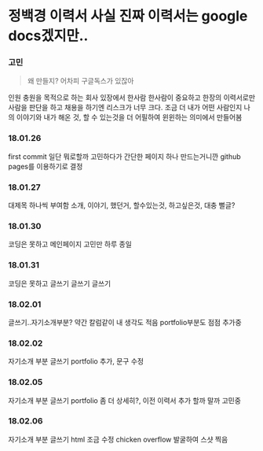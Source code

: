 # 정백경 이력서 사실 진짜 이력서는 google docs겠지만..

### 고민
  > 왜 만들지? 어차피 구글독스가 있잖아

인원 충원을 목적으로 하는 회사 있장에서 한사람 한사람이 중요하고 한장의 이력서로만 사람을 판단을 하고 채용을 하기엔 리스크가 너무 크다.
조금 더 내가 어떤 사람인지 나의 이야기와 내가 해온 것, 할 수 있는것을 더 어필하여 윈윈하는 의미에서 만들어봄

### 18.01.26
  first commit
  일단 뭐로할까 고민하다가 간단한 페이지 하나 만드는거니깐 github pages를 이용하기로 결정
### 18.01.27
  대제목 하나씩 부여함 소개, 이야기, 했던거, 할수있는것, 하고싶은것, 대충 뻘글?
### 18.01.30
  코딩은 못하고
  메인페이지 고민만 하루 종일
### 18.01.31
  코딩은 못하고
  글쓰기
  글쓰기
  글쓰기
### 18.02.01
  글쓰기..자기소개부분? 약간 칼럼같이 내 생각도 적음
  portfolio부분도 점점 추가중  
### 18.02.02
  자기소개 부분 글쓰기
  portfolio 추가, 문구 수정
### 18.02.05
  자기소개 부분 글쓰기
  portfolio 좀 더 상세히?, 이전 이력서 추가 할까 말까 고민중
### 18.02.06
  자기소개 부분 글쓰기
  html 조금 수정
  chicken overflow 발굴하여 스샷 찍음